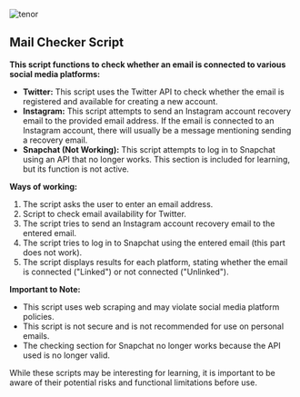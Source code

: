 ![tenor](https://github.com/hy011121/Mail-Checker/assets/75035965/e6697fa1-8bdb-4f05-b8b7-d91d34d3d2c3)
## Mail Checker Script

**This script functions to check whether an email is connected to various social media platforms:**

* **Twitter:** This script uses the Twitter API to check whether the email is registered and available for creating a new account.
* **Instagram:** This script attempts to send an Instagram account recovery email to the provided email address. If the email is connected to an Instagram account, there will usually be a message mentioning sending a recovery email.
* **Snapchat (Not Working):** This script attempts to log in to Snapchat using an API that no longer works. This section is included for learning, but its function is not active.

**Ways of working:**

1. The script asks the user to enter an email address.
2. Script to check email availability for Twitter.
3. The script tries to send an Instagram account recovery email to the entered email.
4. The script tries to log in to Snapchat using the entered email (this part does not work).
5. The script displays results for each platform, stating whether the email is connected ("Linked") or not connected ("Unlinked").

**Important to Note:**

* This script uses web scraping and may violate social media platform policies.
* This script is not secure and is not recommended for use on personal emails.
* The checking section for Snapchat no longer works because the API used is no longer valid.

While these scripts may be interesting for learning, it is important to be aware of their potential risks and functional limitations before use.
